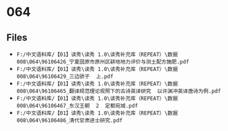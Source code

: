 # 064

## Files

- `F:/中文语料库/【01】读秀\读秀 1.0\读秀补充库（REPEAT）\数据008\064\96106426_宁夏固原市原州区耕地地力评价与测土配方施肥.pdf`
- `F:/中文语料库/【01】读秀\读秀 1.0\读秀补充库（REPEAT）\数据008\064\96106429_三边骄子  上.pdf`
- `F:/中文语料库/【01】读秀\读秀 1.0\读秀补充库（REPEAT）\数据008\064\96106465_翻译规范理论观照下的古诗英译研究  以许渊冲英译唐诗为例.pdf`
- `F:/中文语料库/【01】读秀\读秀 1.0\读秀补充库（REPEAT）\数据008\064\96106467_东汉王朝  2  定都宛城.pdf`
- `F:/中文语料库/【01】读秀\读秀 1.0\读秀补充库（REPEAT）\数据008\064\96106486_清代甘肃进士研究.pdf`
